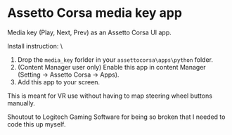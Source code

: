 # Assetto Corsa media key app
Media key (Play, Next, Prev) as an Assetto Corsa UI app.

Install instruction: \
1. Drop the `media_key` forlder in your `assettocorsa\apps\python` folder.
2. (Content Manager user only) Enable this app in content Manager (Setting -> Assetto Corsa -> Apps).
3. Add this app to your screen.

This is meant for VR use without having to map steering wheel buttons manually.

Shoutout to Logitech Gaming Software for being so broken that I needed to code this up myself.
